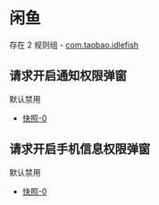 # 闲鱼

存在 2 规则组 - [com.taobao.idlefish](/src/apps/com.taobao.idlefish.ts)

## 请求开启通知权限弹窗

默认禁用

- [快照-0](https://i.gkd.li/import/13538351)

## 请求开启手机信息权限弹窗

默认禁用

- [快照-0](https://i.gkd.li/import/13620277)
